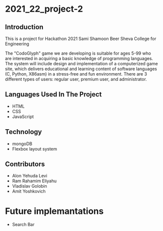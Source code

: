 # 2021_22_project-2

## Introduction
This is a project for Hackathon 2021 Sami Shamoon Beer Sheva College for Engineering

The "CodoGlyph" game we are developing is suitable for ages 5-99 who are interested in acquiring a basic knowledge of programming languages.
The system will include design and implementation of a computerized game site, which delivers educational and learning content of software languages (C, Python, X86asm) in a stress-free and fun environment.
There are 3 different types of users: regular user, premium user, and administrator.

## Languages Used In The Project
* HTML
* CSS
* JavaScript

## Technology
* mongoDB
* Flexbox layout system

## Contributors 
* Alon Yehuda Levi
* Ram Rahamim Eliyahu
* Vladislav Golobin
* Amit Yoshkovich

# Future implemantations
* Search Bar
